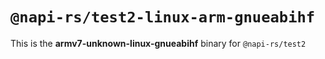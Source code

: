 # `@napi-rs/test2-linux-arm-gnueabihf`

This is the **armv7-unknown-linux-gnueabihf** binary for `@napi-rs/test2`
